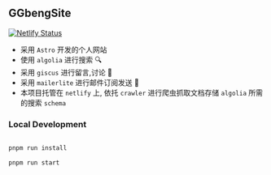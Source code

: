 ## GGbengSite

[![Netlify Status](https://api.netlify.com/api/v1/badges/58d6ebf4-6582-43fc-a7e7-a1ce4278e8f3/deploy-status)](https://app.netlify.com/sites/ggbengsite/deploys)

- 采用 `Astro` 开发的个人网站
- 使用 `algolia` 进行搜索 🔍
- 采用 `giscus` 进行留言,讨论 🌈
- 采用 `mailerlite` 进行邮件订阅发送 📮
- 本项目托管在 `netlify` 上, 依托 `crawler` 进行爬虫抓取文档存储 `algolia` 所需的搜索 `schema`

### Local Development

```bash

pnpm run install

pnpm run start
```
